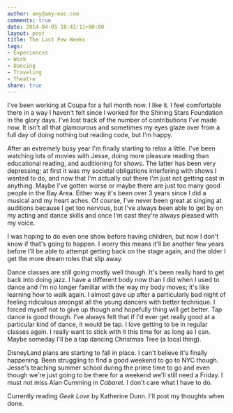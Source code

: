 ```yaml
---
author: amy@amy-mac.com
comments: true
date: 2014-04-05 18:41:11+00:00
layout: post
title: The Last Few Weeks
tags:
- Experiences
- Work
- Dancing
- Traveling
- Theatre
share: true
---
```


I've been working at Coupa for a full month now. I like it. I feel comfortable there in a way I haven't felt since I worked for the Shining Stars Foundation in the glory days. I've lost track of the number of contributions I've made now. It isn't all that glamourous and sometimes my eyes glaze over from a full day of doing nothing but reading code, but I'm happy.

After an extremely busy year I'm finally starting to relax a little. I've been watching lots of movies with Jesse, doing more pleasure reading than educational reading, and auditioning for shows. The latter has been very depressing; at first it was my societal obligations interfering with shows I wanted to do, and now that I'm actually out there I'm just not getting cast in anything. Maybe I've gotten worse or maybe there are just too many good people in the Bay Area. Either way it's been over 3 years since I did a musical and my heart aches. Of course, I've never been great at singing at auditions because I get too nervous, but I've always been able to get by on my acting and dance skills and once I'm cast they're always pleased with my voice.

I was hoping to do even one show before having children, but now I don't know if that's going to happen. I worry this means it'll be another few years before I'll be able to attempt getting back on the stage again, and the older I get the more dream roles that slip away.

Dance classes are still going mostly well though. It's been really hard to get back into doing jazz. I have a different body now than I did when I used to dance and I'm no longer familiar with the way my body moves; it's like learning how to walk again. I almost gave up after a particularly bad night of feeling ridiculous amongst all the young dancers with better technique. I forced myself not to give up though and hopefully thing will get better. Tap dance is good though. I've always felt that if I'd ever get really good at a particular kind of dance, it would be tap. I love getting to be in regular classes again. I really want to stick with it this time for as long as I can. Maybe someday I'll be a tap dancing Christmas Tree (a local thing).

DisneyLand plans are starting to fall in place. I can't believe it's finally happening. Been struggling to find a good weekend to go to NYC though. Jesse's teaching summer school during the prime time to go and even though we're just going to be there for a weekend we'll still need a Friday. I must not miss Alan Cumming in _Cabaret_. I don't care what I have to do.

Currently reading _Geek Love_ by Katherine Dunn. I'll post my thoughts when done.
